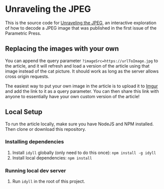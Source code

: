 # Unraveling the JPEG

This is the source code for [Unraveling the JPEG](https://issue-01-preview.parametric.press/issue-01/unraveling-the-jpeg/), an interactive exploration of how to decode a JPEG image that was published in the first issue of the Parametric Press.

## Replacing the images with your own

You can append the query parameter `?imageSrc=https://urlToImage.jpg` to the article, and it will refresh and load a version of the article using that image instead of the cat picture. It should work as long as the server allows cross origin requests.

The easiest way to put your own image in the article is to upload it to [Imgur](http://imgur.com/) and add the link to it as a query parameter. You can then share this link with anyone to essentially have your own custom version of the article!

## Local Setup

To run the article locally, make sure you have NodeJS and NPM installed. Then clone or download this repository.

### Installing dependencies

1. Install `idyll` globally (only need to do this once): `npm install -g idyll`
2. Install local dependencies: `npm install`

### Running local dev server

1. Run `idyll` in the root of this project.
